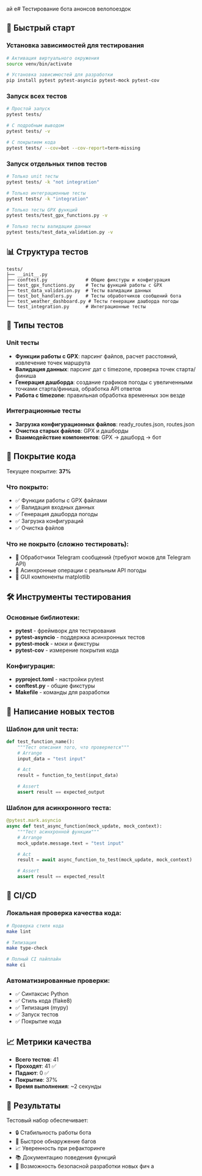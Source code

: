 ай е# Тестирование бота анонсов велопоездок

## 🚀 Быстрый старт

### Установка зависимостей для тестирования
```bash
# Активация виртуального окружения
source venv/bin/activate

# Установка зависимостей для разработки
pip install pytest pytest-asyncio pytest-mock pytest-cov
```

### Запуск всех тестов
```bash
# Простой запуск
pytest tests/

# С подробным выводом
pytest tests/ -v

# С покрытием кода
pytest tests/ --cov=bot --cov-report=term-missing
```

### Запуск отдельных типов тестов
```bash
# Только unit тесты
pytest tests/ -k "not integration"

# Только интеграционные тесты
pytest tests/ -k "integration"

# Только тесты GPX функций
pytest tests/test_gpx_functions.py -v

# Только тесты валидации данных
pytest tests/test_data_validation.py -v
```

## 📊 Структура тестов

```
tests/
├── __init__.py
├── conftest.py              # Общие фикстуры и конфигурация
├── test_gpx_functions.py    # Тесты функций работы с GPX
├── test_data_validation.py  # Тесты валидации данных
├── test_bot_handlers.py     # Тесты обработчиков сообщений бота
├── test_weather_dashboard.py # Тесты генерации дашборда погоды
└── test_integration.py      # Интеграционные тесты
```

## 🧪 Типы тестов

### Unit тесты
- **Функции работы с GPX**: парсинг файлов, расчет расстояний, извлечение точек маршрута
- **Валидация данных**: парсинг дат с timezone, проверка точек старта/финиша
- **Генерация дашборда**: создание графиков погоды с увеличенными точками старта/финиша, обработка API ответов
- **Работа с timezone**: правильная обработка временных зон везде

### Интеграционные тесты
- **Загрузка конфигурационных файлов**: ready_routes.json, routes.json
- **Очистка старых файлов**: GPX и дашборды
- **Взаимодействие компонентов**: GPX → дашборд → бот

## 🎯 Покрытие кода

Текущее покрытие: **37%**

### Что покрыто:
- ✅ Функции работы с GPX файлами
- ✅ Валидация входных данных
- ✅ Генерация дашборда погоды
- ✅ Загрузка конфигураций
- ✅ Очистка файлов

### Что не покрыто (сложно тестировать):
- 🔸 Обработчики Telegram сообщений (требуют моков для Telegram API)
- 🔸 Асинхронные операции с реальным API погоды
- 🔸 GUI компоненты matplotlib

## 🛠️ Инструменты тестирования

### Основные библиотеки:
- **pytest** - фреймворк для тестирования
- **pytest-asyncio** - поддержка асинхронных тестов
- **pytest-mock** - моки и фикстуры
- **pytest-cov** - измерение покрытия кода

### Конфигурация:
- **pyproject.toml** - настройки pytest
- **conftest.py** - общие фикстуры
- **Makefile** - команды для разработки

## 📝 Написание новых тестов

### Шаблон для unit теста:
```python
def test_function_name():
    """Тест описания того, что проверяется"""
    # Arrange
    input_data = "test input"

    # Act
    result = function_to_test(input_data)

    # Assert
    assert result == expected_output
```

### Шаблон для асинхронного теста:
```python
@pytest.mark.asyncio
async def test_async_function(mock_update, mock_context):
    """Тест асинхронной функции"""
    # Arrange
    mock_update.message.text = "test input"

    # Act
    result = await async_function_to_test(mock_update, mock_context)

    # Assert
    assert result == expected_result
```

## 🚦 CI/CD

### Локальная проверка качества кода:
```bash
# Проверка стиля кода
make lint

# Типизация
make type-check

# Полный CI пайплайн
make ci
```

### Автоматизированные проверки:
- ✅ Синтаксис Python
- ✅ Стиль кода (flake8)
- ✅ Типизация (mypy)
- ✅ Запуск тестов
- ✅ Покрытие кода

## 📈 Метрики качества

- **Всего тестов**: 41
- **Проходят**: 41 ✅
- **Падают**: 0 ✅
- **Покрытие**: 37%
- **Время выполнения**: ~2 секунды

## 🎉 Результаты

Тестовый набор обеспечивает:
- 🔒 Стабильность работы бота
- 🐛 Быстрое обнаружение багов
- 📈 Уверенность при рефакторинге
- 📚 Документацию поведения функций
- 🚀 Возможность безопасной разработки новых фич
а